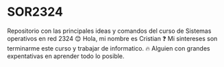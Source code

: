 # SOR2324
Repositorio con las principales ideas y comandos del curso de Sistemas operativos en red 2324
😊 Hola, mi nombre es Cristian
❓ Mi sintereses son terminarme este curso y trabajar de informatico.
🔥 Alguien con grandes expentativas en aprender todo lo posible.
